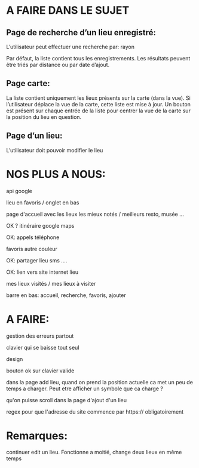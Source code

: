 # A FAIRE DANS LE SUJET

## Page de recherche d’un lieu enregistré:

L’utilisateur peut effectuer une recherche par: rayon

Par défaut, la liste contient tous les enregistrements. Les résultats peuvent être triés par distance ou par date d’ajout.



## Page carte:

La liste contient uniquement les lieux présents sur la carte (dans la vue). Si l’utilisateur déplace la vue de la carte, cette liste est mise à jour.
Un bouton est présent sur chaque entrée de la liste pour centrer la vue de la carte sur la position du lieu en question.

## Page d’un lieu:

L’utilisateur doit pouvoir modifier le lieu


# NOS PLUS A NOUS:

api google

lieu en favoris / onglet en bas

page d'accueil avec les lieux les mieux notés / meilleurs resto, musée ... 

OK ? itinéraire google maps

OK: appels téléphone

favoris autre couleur

OK: partager lieu sms .... 

OK: lien vers site internet lieu

mes lieux visités / mes lieux à visiter 

barre en bas: accueil, recherche, favoris, ajouter


# A FAIRE:

gestion des erreurs partout

clavier qui se baisse tout seul

design

bouton ok sur clavier valide

dans la page add lieu, quand on prend la position actuelle ca met un peu de temps a charger. Peut etre afficher un symbole que ca charge ?

qu'on puisse scroll dans la page d'ajout d'un lieu

regex pour que l'adresse du site commence par https:// obligatoirement

# Remarques: 
continuer edit un lieu. Fonctionne a moitié, change deux lieux en même temps
